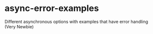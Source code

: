 # async-error-examples
Different asynchronous options with examples that have error handling (Very Newbie)
